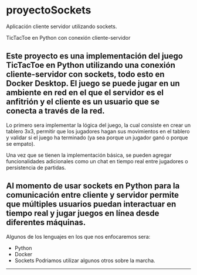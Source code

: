 # proyectoSockets
Aplicación cliente servidor utilizando sockets.

TicTacToe en Python con conexión cliente-servidor

Este proyecto es una implementación del juego TicTacToe en Python utilizando una conexión cliente-servidor con sockets, todo esto en Docker Desktop. 
El juego se puede jugar en un ambiente en red en el que el servidor es el anfitrión y el cliente es un usuario que se conecta a través de la red.
------------------------------------------------------------------------------------------------------------------------------------------------------
Lo primero sera implementar la lógica del juego, la cual consiste en crear un tablero 3x3, permitir que los jugadores hagan sus movimientos en el tablero 
y validar si el juego ha terminado (ya sea porque un jugador ganó o porque se empato).

Una vez que se tienen la implementación básica, 
se pueden agregar funcionalidades adicionales como un chat en tiempo real entre jugadores o persistencia de partidas.

Al momento de usar sockets en Python para la comunicación entre cliente y servidor 
permite que múltiples usuarios puedan interactuar en tiempo real y jugar juegos en línea desde diferentes máquinas. 
---------------------------------------------------------------------------------------------------------------------------------------
Algunos de los lenguajes en los que nos enfocaremos sera:
- Python
- Docker
- Sockets
Podriamos utilizar algunos otros sobre la marcha. 
----------------------------------------------------------------------------------------------------------------
